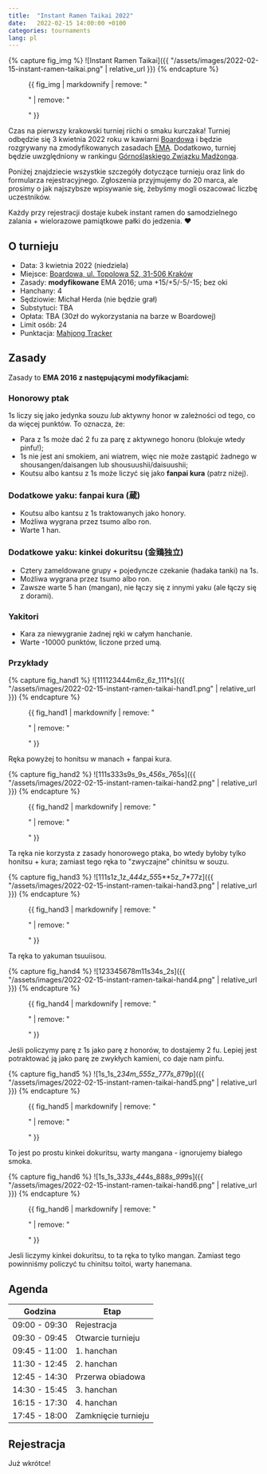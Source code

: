 ```yaml
---
title:  "Instant Ramen Taikai 2022"
date:   2022-02-15 14:00:00 +0100
categories: tournaments
lang: pl
---
```


{% capture fig_img %}
![Instant Ramen Taikai]({{ "/assets/images/2022-02-15-instant-ramen-taikai.png" | relative_url }})
{% endcapture %}

<figure>
  {{ fig_img | markdownify | remove: "<p>" | remove: "</p>" }}
</figure>

Czas na pierwszy krakowski turniej riichi o smaku kurczaka! Turniej odbędzie się 3 kwietnia 2022 roku
w kawiarni [Boardowa](http://boardowa.pl/) i będzie rozgrywany na zmodyfikowanych
zasadach [EMA](http://mahjong-europe.org/). Dodatkowo, turniej będzie uwzględniony w rankingu
[Górnośląskiego Związku Madżonga](https://mahjongsilesia.wordpress.com/).

Poniżej znajdziecie wszystkie szczegóły dotyczące turnieju oraz link do
formularza rejestracyjnego. Zgłoszenia przyjmujemy do 20 marca, ale prosimy o
jak najszybsze wpisywanie się, żebyśmy mogli oszacować liczbę uczestników.

Każdy przy rejestracji dostaje kubek instant ramen do samodzielnego zalania + wielorazowe pamiątkowe pałki do jedzenia. ❤️

## O turnieju

* Data: 3 kwietnia 2022 (niedziela)
* Miejsce: [Boardowa, ul. Topolowa 52, 31-506 Kraków](https://g.page/Boardowa)
* Zasady: **modyfikowane** EMA 2016; uma +15/+5/-5/-15; bez oki
* Hanchany: 4
* Sędziowie: Michał Herda (nie będzie grał)
* Substytuci: TBA
* Opłata: TBA (30zł do wykorzystania na barze w Boardowej)
* Limit osób: 24
* Punktacja: [Mahjong Tracker](https://mahjongtracker.com/)

## Zasady

Zasady to **EMA 2016 z następującymi modyfikacjami:**

### Honorowy ptak
1s liczy się jako jedynka souzu *lub* aktywny honor w zależności od tego, co da więcej punktów. To oznacza, że:

* Para z 1s może dać 2 fu za parę z aktywnego honoru (blokuje wtedy pinfu!);
* 1s nie jest ani smokiem, ani wiatrem, więc nie może zastąpić żadnego w shousangen/daisangen lub shousuushii/daisuushii;
* Koutsu albo kantsu z 1s może liczyć się jako **fanpai kura** (patrz niżej).

### Dodatkowe yaku: fanpai kura (蔵)
* Koutsu albo kantsu z 1s traktowanych jako honory.
* Możliwa wygrana przez tsumo albo ron.
* Warte 1 han.

### Dodatkowe yaku: kinkei dokuritsu (金鶏独立)
* Cztery zameldowane grupy + pojedyncze czekanie (hadaka tanki) na 1s.
* Możliwa wygrana przez tsumo albo ron.
* Zawsze warte 5 han (mangan), nie łączy się z innymi yaku (ale łączy się z dorami).

### Yakitori

* Kara za niewygranie żadnej ręki w całym hanchanie.
* Warte -10000 punktów, liczone przed umą.

### Przykłady

{% capture fig_hand1 %}
![111123444m6z_6z_111*s]({{ "/assets/images/2022-02-15-instant-ramen-taikai-hand1.png" | relative_url }})
{% endcapture %}

<figure>
  {{ fig_hand1 | markdownify | remove: "<p>" | remove: "</p>" }}
</figure>

Ręka powyżej to honitsu w manach + fanpai kura.

{% capture fig_hand2 %}
![111s333s9s_9s_4*56s_7*65s]({{ "/assets/images/2022-02-15-instant-ramen-taikai-hand2.png" | relative_url }})
{% endcapture %}

<figure>
  {{ fig_hand2 | markdownify | remove: "<p>" | remove: "</p>" }}
</figure>

Ta ręka nie korzysta z zasady honorowego ptaka, bo wtedy byłoby tylko honitsu + kura;
zamiast tego ręka to "zwyczajne" chinitsu w souzu.

{% capture fig_hand3 %}
![111s1z_1z_4*44z_55*5**5z_7*77z]({{ "/assets/images/2022-02-15-instant-ramen-taikai-hand3.png" | relative_url }})
{% endcapture %}

<figure>
  {{ fig_hand3 | markdownify | remove: "<p>" | remove: "</p>" }}
</figure>

Ta ręka to yakuman tsuuiisou.

{% capture fig_hand4 %}
![123345678m11s34s_2s]({{ "/assets/images/2022-02-15-instant-ramen-taikai-hand4.png" | relative_url }})
{% endcapture %}

<figure>
  {{ fig_hand4 | markdownify | remove: "<p>" | remove: "</p>" }}
</figure>

Jeśli policzymy parę z 1s jako parę z honorów, to dostajemy 2 fu.
Lepiej jest potraktować ją jako parę ze zwykłych kamieni, co daje nam pinfu.

{% capture fig_hand5 %}
![1s_1s_2*34m_555*z_7*77s_8*79p]({{ "/assets/images/2022-02-15-instant-ramen-taikai-hand5.png" | relative_url }})
{% endcapture %}

<figure>
  {{ fig_hand5 | markdownify | remove: "<p>" | remove: "</p>" }}
</figure>

To jest po prostu kinkei dokuritsu, warty mangana - ignorujemy białego smoka.

{% capture fig_hand6 %}
![1s_1s_3*33s_44*4s_888*s_99*9s]({{ "/assets/images/2022-02-15-instant-ramen-taikai-hand6.png" | relative_url }})
{% endcapture %}

<figure>
  {{ fig_hand6 | markdownify | remove: "<p>" | remove: "</p>" }}
</figure>

Jesli liczymy kinkei dokuritsu, to ta ręka to tylko mangan.
Zamiast tego powinniśmy policzyć tu chinitsu toitoi, warty hanemana.

## Agenda

| Godzina       | Etap                |
|---------------|---------------------|
| 09:00 - 09:30 | Rejestracja         |
| 09:30 - 09:45 | Otwarcie turnieju   |
| 09:45 - 11:00 | 1. hanchan          |
| 11:30 - 12:45 | 2. hanchan          |
| 12:45 - 14:30 | Przerwa obiadowa    |
| 14:30 - 15:45 | 3. hanchan          |
| 16:15 - 17:30 | 4. hanchan          |
| 17:45 - 18:00 | Zamknięcie turnieju |

## Rejestracja

Już wkrótce!
